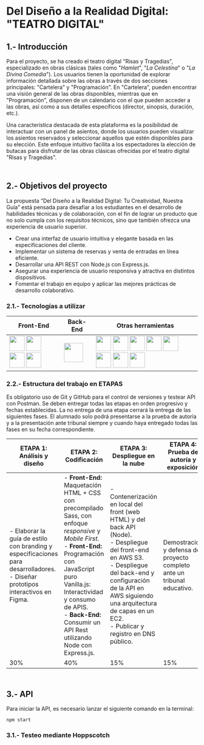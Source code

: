 # Del Diseño a la Realidad Digital: "TEATRO DIGITAL"
## 1.- Introducción
Para el proyecto, se ha creado el teatro digital "Risas y Tragedias", especializado en obras clásicas (tales como "_Hamlet_", "_La Celestina_" o "_La Divina Comedia_"). Los usuarios tienen la oportunidad de explorar información detallada sobre las obras a través de dos secciones principales: "Cartelera" y "Programación". En "Cartelera", pueden encontrar una visión general de las obras disponibles, mientras que en "Programación", disponen de un calendario con el que pueden acceder a las obras, así como a sus detalles específicos (director, sinopsis, duración, etc.).

Una característica destacada de esta plataforma es la posibilidad de interactuar con un panel de asientos, donde los usuarios pueden visualizar los asientos reservados y seleccionar aquellos que estén disponibles para su elección. Este enfoque intuitivo facilita a los espectadores la elección de butacas para disfrutar de las obras clásicas ofrecidas por el teatro digital "Risas y Tragedias".

## <br>2.- Objetivos del proyecto
La propuesta “Del Diseño a la Realidad Digital: Tu Creatividad, Nuestra Guía” está
pensada para desafiar a los estudiantes en el desarrollo de habilidades técnicas y de
colaboración, con el fin de lograr un producto que no solo cumpla con los requisitos
técnicos, sino que también ofrezca una experiencia de usuario superior.
- Crear una interfaz de usuario intuitiva y elegante basada en las especificaciones
del cliente.
- Implementar un sistema de reservas y venta de entradas en línea eficiente.
- Desarrollar una API REST con Node.js con Express.js.
- Asegurar una experiencia de usuario responsiva y atractiva en distintos
dispositivos.
- Fomentar el trabajo en equipo y aplicar las mejores prácticas de desarrollo
colaborativo.

### 2.1.- Tecnologías a utilizar
| Front-End  | Back-End | Otras herramientas 
| ------------- | ------------- | ------------- |
| <img src="https://cdn-icons-png.flaticon.com/512/5968/5968267.png" height="40px"> <img src="https://cdn-icons-png.flaticon.com/512/5968/5968242.png" height="40px"> <img src="https://upload.wikimedia.org/wikipedia/commons/thumb/9/96/Sass_Logo_Color.svg/800px-Sass_Logo_Color.svg.png" height="40px"> <img src="https://cdn.icon-icons.com/icons2/2415/PNG/512/javascript_original_logo_icon_146455.png" height="40px"> | <img src="https://www.bairesdev.com/wp-content/uploads/2021/07/Expressjs.svg" height="50px"> | <img src="https://upload.wikimedia.org/wikipedia/commons/3/33/Figma-logo.svg" height="40px"> <img src="https://gitforwindows.org/img/gwindows_logo.png" height="40px"> <img src="https://cdn-icons-png.flaticon.com/512/25/25231.png" height="40px"> <img src="https://static-00.iconduck.com/assets.00/sourcetree-icon-1626x2048-87bhm33f.png" height="40px"> <img src="https://help.apiary.io/images/swagger-logo.png" height="40px">  <img src="https://avatars.githubusercontent.com/u/56705483" height="40px"> <img src="https://upload.wikimedia.org/wikipedia/commons/9/9c/Bing_Fluent_Logo.svg" height="40px">  <img src="https://upload.wikimedia.org/wikipedia/commons/thumb/e/e6/Midjourney_Emblem.png/800px-Midjourney_Emblem.png" height="40px">

### 2.2.- Estructura del trabajo en ETAPAS
Es obligatorio uso de Git y GitHub para el control de versiones y testear API con Postman.
Se deben entregar todas las etapas en orden progresivo y fechas establecidas. La no entrega
de una etapa cerrará la entrega de las siguientes fases.
El alumnado solo podrá presentarse a la prueba de autoría y a la presentación ante tribunal
siempre y cuando haya entregado todas las fases en su fecha correspondiente.

| ETAPA 1: <br>Análisis y diseño | ETAPA 2: <br>Codificación | ETAPA 3: <br>Despliegue en la nube | ETAPA 4: <br>Prueba de autoría y exposición
| ------------- | ------------- | ------------- | ------------- |
| - Elaborar la guía de estilo con branding y especificaciones para desarrolladores. <br> - Diseñar prototipos interactivos en Figma.| - **Front-End:** Maquetación HTML + CSS con precompilado Sass, con enfoque _responsive_ y _Mobile First_. <br>- **Front-End:** Programación con JavaScript puro Vanilla.js: Interactividad y consumo de APIS.<br>- **Back-End:** Consumir un API Rest utilizando Node con Express.js.| - Contenerización en local del front (web HTML) y del back API (Node). <br>- Despliegue del front-end en AWS S3. <br>- Despliegue del back-end y configuración de la API en AWS siguiendo una arquitectura de capas en un EC2. <br>- Publicar y registro en DNS público.| Demostración y defensa del proyecto completo ante un tribunal educativo. |
| 30% | 40% | 15% | 15% |

## <br>3.- API
Para iniciar la API, es necesario lanzar el siguiente comando en la terminal:

    npm start

### 3.1.- Testeo mediante Hoppscotch 
